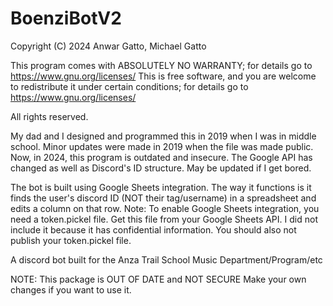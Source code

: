 # BoenziBotV2
Copyright (C) 2024  Anwar Gatto, Michael Gatto

  This program comes with ABSOLUTELY NO WARRANTY; for details go to https://www.gnu.org/licenses/
  This is free software, and you are welcome to redistribute it
  under certain conditions; for details go to https://www.gnu.org/licenses/
 
  All rights reserved.

 My dad and I designed and programmed this in 2019 when I was in middle school. Minor updates were made in 2019 when the file was made public. Now, in 2024, this program is outdated and insecure. The Google API has changed as well as Discord's ID structure. May be updated if I get bored. 

The bot is built using Google Sheets integration. The way it functions is it finds the user's discord ID (NOT their tag/username) in a spreadsheet and edits a column on that row.
Note: To enable Google Sheets integration, you need a token.pickel file. Get this file from your Google Sheets API. I did not include it because it has confidential information. You should also not publish your token.pickel file.

A discord bot built for the Anza Trail School Music Department/Program/etc

NOTE: This package is OUT OF DATE and NOT SECURE
Make your own changes if you want to use it.
